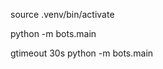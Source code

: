 <!-- activate -->
source .venv/bin/activate

<!-- 実行 -->
python -m bots.main

<!-- 時間制限付きで実行（安全策） -->
gtimeout 30s python -m bots.main